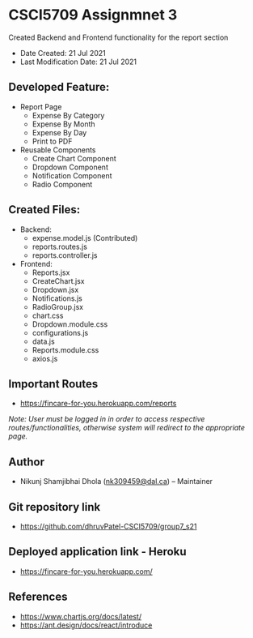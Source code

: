 # CSCI5709 Assignmnet 3

Created Backend and Frontend functionality for the report section

- Date Created: 21 Jul 2021
- Last Modification Date: 21 Jul 2021

## Developed Feature:

- Report Page
  - Expense By Category
  - Expense By Month
  - Expense By Day
  - Print to PDF
- Reusable Components
  - Create Chart Component
  - Dropdown Component
  - Notification Component
  - Radio Component

## Created Files:

- Backend:
  - expense.model.js (Contributed)
  - reports.routes.js
  - reports.controller.js
- Frontend:
  - Reports.jsx
  - CreateChart.jsx
  - Dropdown.jsx
  - Notifications.js
  - RadioGroup.jsx
  - chart.css
  - Dropdown.module.css
  - configurations.js
  - data.js
  - Reports.module.css
  - axios.js

## Important Routes

- https://fincare-for-you.herokuapp.com/reports

_Note: User must be logged in in order to access respective routes/functionalities, otherwise system will redirect to the appropriate page._

## Author

- Nikunj Shamjibhai Dhola (nk309459@dal.ca) – Maintainer

## Git repository link

- https://github.com/dhruvPatel-CSCI5709/group7_s21

## Deployed application link - Heroku

- https://fincare-for-you.herokuapp.com/

## References

- https://www.chartjs.org/docs/latest/
- https://ant.design/docs/react/introduce
